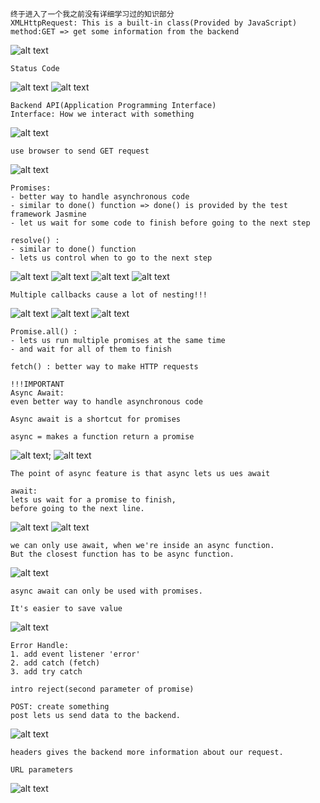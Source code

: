 ```
终于进入了一个我之前没有详细学习过的知识部分
XMLHttpRequest: This is a built-in class(Provided by JavaScript)
method:GET => get some information from the backend
```
![alt text](img/image-1.png)

```
Status Code
```
![alt text](img/image-2.png)
![alt text](img/image-3.png)

```
Backend API(Application Programming Interface)
Interface: How we interact with something
```
![alt text](img/image-4.png)

```
use browser to send GET request
```
![alt text](img/image-5.png)

```
Promises:
- better way to handle asynchronous code 
- similar to done() function => done() is provided by the test framework Jasmine
- let us wait for some code to finish before going to the next step
```

```
resolve() :
- similar to done() function
- lets us control when to go to the next step
```
![alt text](img/image-6.png)
![alt text](img/image-7.png)
![alt text](img/image-8.png)
![alt text](img/image-9.png)
```
Multiple callbacks cause a lot of nesting!!!
```
![alt text](img/image-10.png)
![alt text](img/image-11.png)
![alt text](img/image-12.png)
```
Promise.all() :
- lets us run multiple promises at the same time
- and wait for all of them to finish
```

```
fetch() : better way to make HTTP requests
```

```
!!!IMPORTANT
Async Await:
even better way to handle asynchronous code
```

```
Async await is a shortcut for promises
```

```
async = makes a function return a promise
```
![alt text](img/image-13.png);
![alt text](img/image-14.png)

```
The point of async feature is that async lets us ues await
```

```
await:
lets us wait for a promise to finish, 
before going to the next line.
```
![alt text](img/image-15.png)
![alt text](img/image-16.png)
```
we can only use await, when we're inside an async function.
But the closest function has to be async function.
```
![alt text](img/image-17.png)
```
async await can only be used with promises.
```

```
It's easier to save value
```
![alt text](img/image-18.png)


```
Error Handle:
1. add event listener 'error'
2. add catch (fetch)
3. add try catch

intro reject(second parameter of promise)
```

```
POST: create something 
post lets us send data to the backend.
```
![alt text](img/image-19.png)
```
headers gives the backend more information about our request. 
```
```
URL parameters
```
![alt text](img/image-20.png)